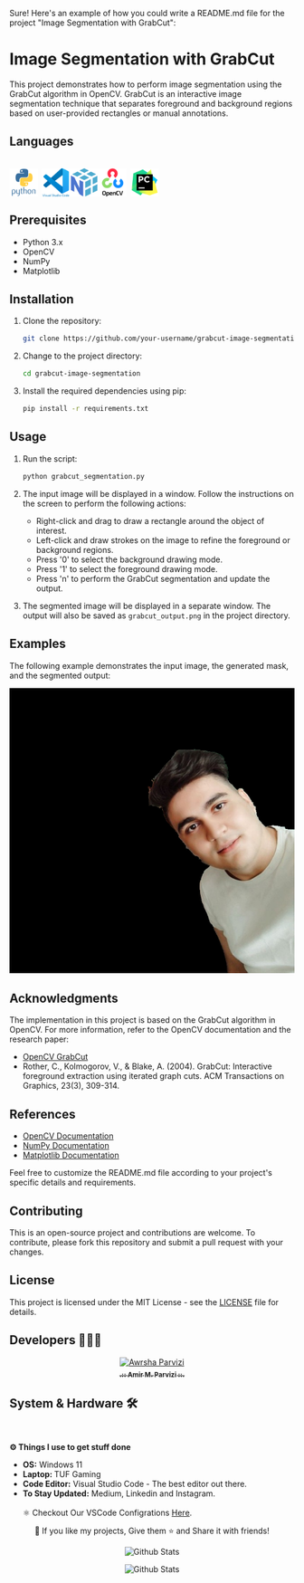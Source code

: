 Sure! Here's an example of how you could write a README.md file for the project "Image Segmentation with GrabCut":

# Image Segmentation with GrabCut

This project demonstrates how to perform image segmentation using the GrabCut algorithm in OpenCV. GrabCut is an interactive image segmentation technique that separates foreground and background regions based on user-provided rectangles or manual annotations.

## Languages  
<code>
<img align="center" src="https://github.com/devicons/devicon/blob/v2.15.1/icons/python/python-original-wordmark.svg" width="50" height="50" /> <img align="center" src="https://github.com/devicons/devicon/blob/v2.15.1/icons/vscode/vscode-original-wordmark.svg" width="50" height="50"/><img align="center" src="https://github.com/devicons/devicon/blob/v2.15.1/icons/numpy/numpy-original.svg" width="50" height="50"/><img align="center" src="https://github.com/devicons/devicon/blob/v2.15.1/icons/opencv/opencv-original-wordmark.svg" width="50" height="50" /> <img align="center" src="https://github.com/devicons/devicon/blob/v2.15.1/icons/pycharm/pycharm-original.svg" width="50" height="50"/>
</code>

## Prerequisites

- Python 3.x
- OpenCV
- NumPy
- Matplotlib

## Installation

1. Clone the repository:

   ```bash
   git clone https://github.com/your-username/grabcut-image-segmentation.git
   ```

1. Change to the project directory:

   ```bash
   cd grabcut-image-segmentation
   ```

1. Install the required dependencies using pip:

   ```bash
   pip install -r requirements.txt
   ```

## Usage

1. Run the script:

   ```bash
   python grabcut_segmentation.py
   ```

1. The input image will be displayed in a window. Follow the instructions on the screen to perform the following actions:

   - Right-click and drag to draw a rectangle around the object of interest.
   - Left-click and draw strokes on the image to refine the foreground or background regions.
   - Press '0' to select the background drawing mode.
   - Press '1' to select the foreground drawing mode.
   - Press 'n' to perform the GrabCut segmentation and update the output.

1. The segmented image will be displayed in a separate window. The output will also be saved as `grabcut_output.png` in the project directory.

## Examples

The following example demonstrates the input image, the generated mask, and the segmented output:

![Example](<https://github.com/Awrsha/Image-Segmentation-with-GrabCut/blob/master/grabcut_output.png>)

## Acknowledgments

The implementation in this project is based on the GrabCut algorithm in OpenCV. For more information, refer to the OpenCV documentation and the research paper:

- [OpenCV GrabCut](https://docs.opencv.org/3.4/d8/d83/tutorial_py_grabcut.html)
- Rother, C., Kolmogorov, V., & Blake, A. (2004). GrabCut: Interactive foreground extraction using iterated graph cuts. ACM Transactions on Graphics, 23(3), 309-314.

## References

- [OpenCV Documentation](https://docs.opencv.org/)
- [NumPy Documentation](https://numpy.org/doc/)
- [Matplotlib Documentation](https://matplotlib.org/stable/contents.html)

Feel free to customize the README.md file according to your project's specific details and requirements.

## Contributing

This is an open-source project and contributions are welcome. To contribute, please fork this repository and submit a pull request with your changes.

## License

This project is licensed under the MIT License - see the [LICENSE](LICENSE) file for details.

## Developers 👨🏻‍💻

<p align="center">
<a href="https://github.com/Awrsha"><img src="https://avatars.githubusercontent.com/u/89135083?v=4" width="100;" alt="Awrsha Parvizi"/><br /><sub><b>.:: Amir M. Parvizi ::.</b></sub></a>
</p>

## System & Hardware 🛠  
<br> <summary><b>⚙️ Things I use to get stuff done</b></summary> <ul> <li><b>OS:</b> Windows 11</li> <li><b>Laptop: </b>TUF Gaming</li> <li><b>Code Editor:</b> Visual Studio Code - The best editor out there.</li> <li><b>To Stay Updated:</b> Medium, Linkedin and Instagram.</li> <br /> ⚛️ Checkout Our VSCode Configrations <a href="">Here</a>. </ul> <p align="center">💙 If you like my projects, Give them ⭐ and Share it with friends!</p></p><p align="center"><img height="27" src="https://raw.githubusercontent.com/mayhemantt/mayhemantt/Update/svg/Bottom.svg" alt="Github Stats" /></p>

<p align="center">
<img src="https://raw.githubusercontent.com/mayhemantt/mayhemantt/Update/svg/Bottom.svg" alt="Github Stats" />
</p>
